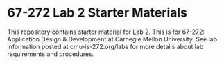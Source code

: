 67-272 Lab 2 Starter Materials
==============================================

This repository contains starter material for Lab 2.  This is for 67-272: Application Design & Development at Carnegie Mellon University. See lab information posted at cmu-is-272.org/labs for more details about lab requirements and procedures.